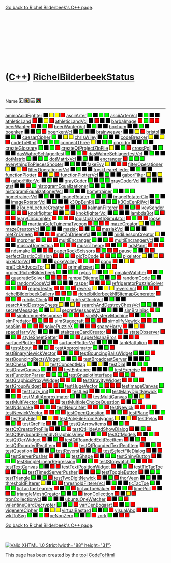 

[Go back to Richel Bilderbeek's C++ page](Cpp.htm).

 

 

 

 

 

([C++](Cpp.htm)) [RichelBilderbeekStatus](CppRichelBilderbeekStatus.htm)
========================================================================

 

  Name                                                                               ![Console application](PicCl.png)   ![Desktop (Windows only) application](PicWindows.png)   ![Desktop application](PicDesktop.png)   ![Web application](PicWeb.png)
  ---------------------------------------------------------------------------------- ----------------------------------- ------------------------------------------------------- ---------------------------------------- --------------------------------
  [aminoAcidFighter](GameAminoAcidFighter.htm)                                       ![](PicBlack.png)                   ![](PicYellow.png)                                      ![](PicYellow.png)                       ![](PicRed.png)
  [asciiArter](ToolAsciiArter.htm)                                                   ![](PicGreen.png)                   ![](PicBlack.png)                                       ![](PicGreen.png)                        ![](PicGreen.png)
  [asciiArterVcl](ToolAsciiArterVcl.htm)                                             ![](PicBlack.png)                   ![](PicGreen.png)                                       ![](PicBlack.png)                        ![](PicBlack.png)
  [athleticLand](GameAthleticLand.htm)                                               ![](PicRed.png)                     ![](PicBlack.png)                                       ![](PicYellow.png)                       ![](PicRed.png)
  [athleticLandVcl](GameAthleticLandVcl.htm)                                         ![](PicBlack.png)                   ![](PicRed.png)                                         ![](PicBlack.png)                        ![](PicBlack.png)
  [barbaImage](ToolBarbaImage.htm)                                                   ![](PicRed.png)                     ![](PicGreen.png)                                       ![](PicRed.png)                          ![](PicRed.png)
  [beerWanter](GameBeerWanter.htm)                                                   ![](PicRed.png)                     ![](PicBlack.png)                                       ![](PicGreen.png)                        ![](PicRed.png)
  [beerWanterVcl](GameBeerWanterVcl.htm)                                             ![](PicBlack.png)                   ![](PicGreen.png)                                       ![](PicBlack.png)                        ![](PicBlack.png)
  [bochum](ProjectBochum.htm)                                                        ![](PicBlack.png)                   ![](PicBlack.png)                                       ![](PicGreen.png)                        ![](PicBlack.png)
  [boenken](GameBoenken.htm)                                                         ![](PicBlack.png)                   ![](PicBlack.png)                                       ![](PicGreen.png)                        ![](PicRed.png)
  [boenkenVcl](GameBoenkenVcl.htm)                                                   ![](PicBlack.png)                   ![](PicGreen.png)                                       ![](PicBlack.png)                        ![](PicBlack.png)
  [brainweaver](ProjectBrainweaver.htm)                                              ![](PicBlack.png)                   ![](PicBlack.png)                                       ![](PicYellow.png)                       ![](PicRed.png)
  [bristol](ProjectBristol.htm)                                                      ![](PicBlack.png)                   ![](PicBlack.png)                                       ![](PicGreen.png)                        ![](PicBlack.png)
  [caesarCipher](ToolCaesarCipher.htm)                                               ![](PicGreen.png)                   ![](PicBlack.png)                                       ![](PicYellow.png)                       ![](PicYellow.png)
  [chrisWiley](ProjectChrisWiley.htm)                                                ![](PicBlack.png)                   ![](PicGreen.png)                                       ![](PicBlack.png)                        ![](PicBlack.png)
  [codeBreaker](ToolCodeBreaker.htm)                                                 ![](PicYellow.png)                  ![](PicBlack.png)                                       ![](PicYellow.png)                       ![](PicRed.png)
  [codeToHtml](ToolCodeToHtml.htm)                                                   ![](PicGreen.png)                   ![](PicBlack.png)                                       ![](PicGreen.png)                        ![](PicGreen.png)
  [connectThree](GameConnectThree.htm)                                               ![](PicYellow.png)                  ![](PicBlack.png)                                       ![](PicGreen.png)                        ![](PicGreen.png)
  [corridor](GameCorridor.htm)                                                       ![](PicBlack.png)                   ![](PicBlack.png)                                       ![](PicGreen.png)                        ![](PicBlack.png)
  [createGlossary](ToolCreateGlossary.htm)                                           ![](PicGreen.png)                   ![](PicBlack.png)                                       ![](PicGreen.png)                        ![](PicRed.png)
  [createQtProjectZipFile](ToolCreateQtProjectZipFile.htm)                           ![](PicYellow.png)                  ![](PicBlack.png)                                       ![](PicGreen.png)                        ![](PicRed.png)
  [crossPoll](ProjectCrossPoll.htm)                                                  ![](PicBlack.png)                   ![](PicGreen.png)                                       ![](PicBlack.png)                        ![](PicBlack.png)
  [dasWahreSchlagerfest](GameDasWahreSchlagerfest.htm)                               ![](PicGreen.png)                   ![](PicBlack.png)                                       ![](PicGreen.png)                        ![](PicRed.png)
  [dasWahreSchlagerfestVcl](GameDasWahreSchlagerfestVcl.htm)                         ![](PicBlack.png)                   ![](PicGreen.png)                                       ![](PicBlack.png)                        ![](PicBlack.png)
  [dotMatrix](ToolDotMatrix.htm)                                                     ![](PicGreen.png)                   ![](PicBlack.png)                                       ![](PicGreen.png)                        ![](PicGreen.png)
  [dotMatrixVcl](ToolDotMatrixVcl.htm)                                               ![](PicBlack.png)                   ![](PicGreen.png)                                       ![](PicBlack.png)                        ![](PicBlack.png)
  [encranger](ToolEncranger.htm)                                                     ![](PicRed.png)                     ![](PicGreen.png)                                       ![](PicGreen.png)                        ![](PicGreen.png)
  [everythingToPiecesShooter](GameEverythingToPiecesShooter.htm)                     ![](PicBlack.png)                   ![](PicGreen.png)                                       ![](PicBlack.png)                        ![](PicBlack.png)
  [fakeEvy](ToolFakeEvy.htm)                                                         ![](PicYellow.png)                  ![](PicBlack.png)                                       ![](PicRed.png)                          ![](PicRed.png)
  [filterOperationer](ToolFilterOperationer.htm)                                     ![](PicYellow.png)                  ![](PicBlack.png)                                       ![](PicYellow.png)                       ![](PicRed.png)
  [filterOperationerVcl](ToolFilterOperationerVcl.htm)                               ![](PicBlack.png)                   ![](PicGreen.png)                                       ![](PicBlack.png)                        ![](PicBlack.png)
  [fryskLeareLieder](ToolFryskLeareLieder.htm)                                       ![](PicBlack.png)                   ![](PicGreen.png)                                       ![](PicBlack.png)                        ![](PicBlack.png)
  [functionPlotter](ToolFunctionPlotter.htm)                                         ![](PicRed.png)                     ![](PicBlack.png)                                       ![](PicYellow.png)                       ![](PicRed.png)
  [functionPlotterVcl](ToolFunctionPlotterVcl.htm)                                   ![](PicBlack.png)                   ![](PicGreen.png)                                       ![](PicBlack.png)                        ![](PicBlack.png)
  [gaborFilter](ToolGaborFilter.htm)                                                 ![](PicYellow.png)                  ![](PicBlack.png)                                       ![](PicYellow.png)                       ![](PicRed.png)
  [gaborFilterVcl](ToolGaborFilterVcl.htm)                                           ![](PicBlack.png)                   ![](PicGreen.png)                                       ![](PicBlack.png)                        ![](PicBlack.png)
  [grayCoder](ToolGrayCoder.htm)                                                     ![](PicGreen.png)                   ![](PicBlack.png)                                       ![](PicGreen.png)                        ![](PicGreen.png)
  [grayCoderVcl](ToolGrayCoderVcl.htm)                                               ![](PicBlack.png)                   ![](PicGreen.png)                                       ![](PicBlack.png)                        ![](PicBlack.png)
  [gtst](ProjectGtst.htm)                                                            ![](PicBlack.png)                   ![](PicBlack.png)                                       ![](PicRed.png)                          ![](PicGreen.png)
  [histogramEqualizationer](ToolHistogramEqualizationer.htm)                         ![](PicGreen.png)                   ![](PicBlack.png)                                       ![](PicGreen.png)                        ![](PicBlack.png)
  [histogramEqualizationerVcl](ToolHistogramEqualizationerVcl.htm)                   ![](PicBlack.png)                   ![](PicGreen.png)                                       ![](PicBlack.png)                        ![](PicBlack.png)
  [hometrainer](ToolHometrainer.htm)                                                 ![](PicGreen.png)                   ![](PicBlack.png)                                       ![](PicGreen.png)                        ![](PicGreen.png)
  [hometrainerVcl](ToolHometrainerVcl.htm)                                           ![](PicBlack.png)                   ![](PicGreen.png)                                       ![](PicBlack.png)                        ![](PicBlack.png)
  [imageRotater](ToolImageRotater.htm)                                               ![](PicGreen.png)                   ![](PicBlack.png)                                       ![](PicGreen.png)                        ![](PicBlack.png)
  [imageRotaterClx](ToolImageRotaterClx.htm)                                         ![](PicBlack.png)                   ![](PicGreen.png)                                       ![](PicBlack.png)                        ![](PicBlack.png)
  [imageRotaterVcl](ToolImageRotaterVcl.htm)                                         ![](PicBlack.png)                   ![](PicGreen.png)                                       ![](PicBlack.png)                        ![](PicBlack.png)
  [k3OpEenRij](GameK3OpEenRij.htm)                                                   ![](PicGreen.png)                   ![](PicBlack.png)                                       ![](PicGreen.png)                        ![](PicGreen.png)
  [k3OpEenRijVcl](GameK3OpEenRijVcl.htm)                                             ![](PicBlack.png)                   ![](PicGreen.png)                                       ![](PicBlack.png)                        ![](PicBlack.png)
  [kTouchLectureCreator](ToolKTouchLectureCreator.htm)                               ![](PicRed.png)                     ![](PicBlack.png)                                       ![](PicGreen.png)                        ![](PicRed.png)
  [kalmanFilterer](ToolKalmanFilterer.htm)                                           ![](PicRed.png)                     ![](PicBlack.png)                                       ![](PicGreen.png)                        ![](PicRed.png)
  [keySender](ToolKeySender.htm)                                                     ![](PicRed.png)                     ![](PicGreen.png)                                       ![](PicRed.png)                          ![](PicRed.png)
  [knokfighter](GameKnokfighter.htm)                                                 ![](PicRed.png)                     ![](PicBlack.png)                                       ![](PicYellow.png)                       ![](PicRed.png)
  [knokfighterVcl](GameKnokfighterVcl.htm)                                           ![](PicBlack.png)                   ![](PicGreen.png)                                       ![](PicBlack.png)                        ![](PicBlack.png)
  [lambdaBot](ToolLambdaBot.htm)                                                     ![](PicGreen.png)                   ![](PicRed.png)                                         ![](PicRed.png)                          ![](PicRed.png)
  [learyCircumplex](ToolLearyCircumplex.htm)                                         ![](PicRed.png)                     ![](PicGreen.png)                                       ![](PicRed.png)                          ![](PicRed.png)
  [logisticGrowthSimulator](ToolLogisticGrowthSimulator.htm)                         ![](PicRed.png)                     ![](PicGreen.png)                                       ![](PicRed.png)                          ![](PicRed.png)
  [loose](ToolLoose.htm)                                                             ![](PicRed.png)                     ![](PicBlack.png)                                       ![](PicRed.png)                          ![](PicGreen.png)
  [martianCafeTuinemaTycoon](GameMartianCafeTuinemaTycoon.htm)                       ![](PicRed.png)                     ![](PicGreen.png)                                       ![](PicRed.png)                          ![](PicRed.png)
  [mazeCreator](ToolMazeCreator.htm)                                                 ![](PicYellow.png)                  ![](PicBlack.png)                                       ![](PicGreen.png)                        ![](PicRed.png)
  [mazeCreatorVcl](ToolMazeCreatorVcl.htm)                                           ![](PicBlack.png)                   ![](PicGreen.png)                                       ![](PicBlack.png)                        ![](PicBlack.png)
  [maziak](GameMaziak.htm)                                                           ![](PicRed.png)                     ![](PicBlack.png)                                       ![](PicGreen.png)                        ![](PicRed.png)
  [maziakVcl](GameMaziakVcl.htm)                                                     ![](PicBlack.png)                   ![](PicGreen.png)                                       ![](PicBlack.png)                        ![](PicBlack.png)
  [metZnDrieen](GameMetZnDrieen.htm)                                                 ![](PicRed.png)                     ![](PicBlack.png)                                       ![](PicRed.png)                          ![](PicRed.png)
  [metZnDrieenVcl](GameMetZnDrieenVcl.htm)                                           ![](PicBlack.png)                   ![](PicGreen.png)                                       ![](PicBlack.png)                        ![](PicBlack.png)
  [midiLessonCreator](ToolMidiLessonCreator.htm)                                     ![](PicYellow.png)                  ![](PicBlack.png)                                       ![](PicRed.png)                          ![](PicRed.png)
  [morpher](ToolMorpher.htm)                                                         ![](PicRed.png)                     ![](PicGreen.png)                                       ![](PicRed.png)                          ![](PicRed.png)
  [multiEncranger](ToolMultiEncranger.htm)                                           ![](PicGreen.png)                   ![](PicBlack.png)                                       ![](PicGreen.png)                        ![](PicRed.png)
  [multiEncrangerVcl](ToolMultiEncrangerVcl.htm)                                     ![](PicBlack.png)                   ![](PicGreen.png)                                       ![](PicBlack.png)                        ![](PicBlack.png)
  [muscaDomestica](ProjectMuscaDomestica.htm)                                        ![](PicRed.png)                     ![](PicGreen.png)                                       ![](PicRed.png)                          ![](PicRed.png)
  [musicTheory](ToolMusicTheory.htm)                                                 ![](PicRed.png)                     ![](PicBlack.png)                                       ![](PicGreen.png)                        ![](PicRed.png)
  [ndsPaint](ToolNdsPaint.htm)                                                       ![](PicRed.png)                     ![](PicRed.png)                                         ![](PicRed.png)                          ![](PicRed.png)
  [ndsmake](ToolNdsmake.htm)                                                         ![](PicGreen.png)                   ![](PicBlack.png)                                       ![](PicRed.png)                          ![](PicRed.png)
  [paperRockScissors](ToolPaperRockScissorsVcl.htm)                                  ![](PicRed.png)                     ![](PicGreen.png)                                       ![](PicRed.png)                          ![](PicRed.png)
  [pause](ToolPause.htm)                                                             ![](PicGreen.png)                   ![](PicBlack.png)                                       ![](PicRed.png)                          ![](PicRed.png)
  [perfectElasticCollision](ToolPerfectElasticCollision.htm)                         ![](PicRed.png)                     ![](PicRed.png)                                         ![](PicGreen.png)                        ![](PicRed.png)
  [picToCode](ToolPicToCode.htm)                                                     ![](PicRed.png)                     ![](PicRed.png)                                         ![](PicGreen.png)                        ![](PicGreen.png)
  [pixelator](ToolPixelator.htm)                                                     ![](PicYellow.png)                  ![](PicBlack.png)                                       ![](PicYellow.png)                       ![](PicRed.png)
  [pixelatorVcl](ToolPixelatorVcl.htm)                                               ![](PicBlack.png)                   ![](PicGreen.png)                                       ![](PicBlack.png)                        ![](PicBlack.png)
  [pokeVolley](GamePokeVolley.htm)                                                   ![](PicRed.png)                     ![](PicGreen.png)                                       ![](PicRed.png)                          ![](PicRed.png)
  [pong](GamePong.htm)                                                               ![](PicRed.png)                     ![](PicBlack.png)                                       ![](PicYellow.png)                       ![](PicRed.png)
  [preDickAdvocaTor](ToolPreDickAdvocaTor.htm)                                       ![](PicYellow.png)                  ![](PicBlack.png)                                       ![](PicGreen.png)                        ![](PicRed.png)
  [primeExpert](ToolPrimeExpert.htm)                                                 ![](PicGreen.png)                   ![](PicBlack.png)                                       ![](PicGreen.png)                        ![](PicRed.png)
  [projectRichelBilderbeek](ProjectRichelBilderbeek.htm)                             ![](PicGreen.png)                   ![](PicBlack.png)                                       ![](PicGreen.png)                        ![](PicGreen.png)
  [pylos](GamePylos.htm)                                                             ![](PicYellow.png)                  ![](PicBlack.png)                                       ![](PicGreen.png)                        ![](PicYellow.png)
  [qmakeWatcher](ToolQmakeWatcher.htm)                                               ![](PicRed.png)                     ![](PicBlack.png)                                       ![](PicGreen.png)                        ![](PicRed.png)
  [quadraticSolver](ToolQuadraticSolver.htm)                                         ![](PicGreen.png)                   ![](PicRed.png)                                         ![](PicRed.png)                          ![](PicRed.png)
  [rampalEtienne](ProjectRampalEtienne.htm)                                          ![](PicGreen.png)                   ![](PicBlack.png)                                       ![](PicGreen.png)                        ![](PicRed.png)
  [randomCode](ToolRandomCode.htm)                                                   ![](PicGreen.png)                   ![](PicBlack.png)                                       ![](PicGreen.png)                        ![](PicGreen.png)
  [randomCodeVcl](ToolRandomCodeVcl.htm)                                             ![](PicBlack.png)                   ![](PicGreen.png)                                       ![](PicBlack.png)                        ![](PicBlack.png)
  [rasper](ToolRasper.htm)                                                           ![](PicRed.png)                     ![](PicBlack.png)                                       ![](PicRed.png)                          ![](PicGreen.png)
  [refrigeratorPuzzleSolver](ToolRefrigeratorPuzzleSolver.htm)                       ![](PicRed.png)                     ![](PicGreen.png)                                       ![](PicRed.png)                          ![](PicRed.png)
  [regexTester](ToolRegexTester.htm)                                                 ![](PicRed.png)                     ![](PicRed.png)                                         ![](PicGreen.png)                        ![](PicRed.png)
  [reversi](GameReversi.htm)                                                         ![](PicYellow.png)                  ![](PicBlack.png)                                       ![](PicYellow.png)                       ![](PicYellow.png)
  [reversiVcl](GameReversiVcl.htm)                                                   ![](PicRed.png)                     ![](PicGreen.png)                                       ![](PicRed.png)                          ![](PicRed.png)
  [richelBilderbeekGallery](ToolRichelBilderbeekGallery.htm)                         ![](PicRed.png)                     ![](PicRed.png)                                         ![](PicGreen.png)                        ![](PicRed.png)
  [richelbilderbeekNlSitemapGenerator](ToolRichelbilderbeekNlSitemapGenerator.htm)   ![](PicRed.png)                     ![](PicRed.png)                                         ![](PicGreen.png)                        ![](PicRed.png)
  [rubiksClock](GameRubiksClock.htm)                                                 ![](PicRed.png)                     ![](PicBlack.png)                                       ![](PicGreen.png)                        ![](PicGreen.png)
  [rubiksClockVcl](GameRubiksClockVcl.htm)                                           ![](PicBlack.png)                   ![](PicGreen.png)                                       ![](PicBlack.png)                        ![](PicBlack.png)
  [searchAndDestroyChess](GameSearchAndDestroyChess.htm)                             ![](PicYellow.png)                  ![](PicBlack.png)                                       ![](PicYellow.png)                       ![](PicRed.png)
  [searchAndDestroyChessVcl](GameSearchAndDestroyChessVcl.htm)                       ![](PicGreen.png)                   ![](PicGreen.png)                                       ![](PicBlack.png)                        ![](PicBlack.png)
  [secretMessage](ToolSecretMessage.htm)                                             ![](PicGreen.png)                   ![](PicBlack.png)                                       ![](PicYellow.png)                       ![](PicYellow.png)
  [secretMessageVcl](ToolSecretMessageVcl.htm)                                       ![](PicBlack.png)                   ![](PicGreen.png)                                       ![](PicBlack.png)                        ![](PicBlack.png)
  [simBrainiac](ToolSimBrainiac.htm)                                                 ![](PicRed.png)                     ![](PicGreen.png)                                       ![](PicRed.png)                          ![](PicRed.png)
  [simImmuneResponse](ToolSimImmuneResponse.htm)                                     ![](PicRed.png)                     ![](PicGreen.png)                                       ![](PicRed.png)                          ![](PicRed.png)
  [simMysteryMachine](ToolSimMysteryMachine.htm)                                     ![](PicRed.png)                     ![](PicBlack.png)                                       ![](PicGreen.png)                        ![](PicGreen.png)
  [simPredator](GameSimPredator.htm)                                                 ![](PicRed.png)                     ![](PicGreen.png)                                       ![](PicRed.png)                          ![](PicRed.png)
  [simStagecraft](ToolSimStagecraft.htm)                                             ![](PicRed.png)                     ![](PicGreen.png)                                       ![](PicRed.png)                          ![](PicRed.png)
  [simplifyNewick](ToolSimplifyNewick.htm)                                           ![](PicRed.png)                     ![](PicRed.png)                                         ![](PicGreen.png)                        ![](PicRed.png)
  [soaSim](ToolSoaSim.htm)                                                           ![](PicRed.png)                     ![](PicGreen.png)                                       ![](PicRed.png)                          ![](PicRed.png)
  [solvePuzzleX](ToolSolvePuzzleX.htm)                                               ![](PicGreen.png)                   ![](PicBlack.png)                                       ![](PicRed.png)                          ![](PicRed.png)
  [spaceHarry](GameSpaceHarry.htm)                                                   ![](PicRed.png)                     ![](PicBlack.png)                                       ![](PicYellow.png)                       ![](PicRed.png)
  [spaceHarryVcl](GameSpaceHarryVcl.htm)                                             ![](PicBlack.png)                   ![](PicGreen.png)                                       ![](PicBlack.png)                        ![](PicBlack.png)
  [staircaseCardCreator](ToolStaircaseCardCreator.htm)                               ![](PicRed.png)                     ![](PicBlack.png)                                       ![](PicRed.png)                          ![](PicRed.png)
  [stateObserver](ToolStateObserver.htm)                                             ![](PicRed.png)                     ![](PicBlack.png)                                       ![](PicGreen.png)                        ![](PicRed.png)
  [styleSheetSetter](ToolStyleSheetSetter.htm)                                       ![](PicRed.png)                     ![](PicBlack.png)                                       ![](PicGreen.png)                        ![](PicRed.png)
  [superNsanaBros](GameSuperNsanaBros.htm)                                           ![](PicRed.png)                     ![](PicBlack.png)                                       ![](PicRed.png)                          ![](PicRed.png)
  [surfacePlotter](ToolSurfacePlotter.htm)                                           ![](PicRed.png)                     ![](PicBlack.png)                                       ![](PicGreen.png)                        ![](PicRed.png)
  [surfacePlotterVcl](ToolSurfacePlotterVcl.htm)                                     ![](PicBlack.png)                   ![](PicGreen.png)                                       ![](PicBlack.png)                        ![](PicBlack.png)
  [tankBattalion](GameTankBattalion.htm)                                             ![](PicRed.png)                     ![](PicBlack.png)                                       ![](PicRed.png)                          ![](PicRed.png)
  [testAbout](ToolTestAbout.htm)                                                     ![](PicRed.png)                     ![](PicBlack.png)                                       ![](PicGreen.png)                        ![](PicRed.png)
  [testApproximator](ToolTestApproximator.htm)                                       ![](PicGreen.png)                   ![](PicBlack.png)                                       ![](PicGreen.png)                        ![](PicRed.png)
  [testBinaryNewickVector](ToolTestBinaryNewickVector.htm)                           ![](PicRed.png)                     ![](PicBlack.png)                                       ![](PicGreen.png)                        ![](PicRed.png)
  [testBouncingBallsWidget](ToolTestBouncingBallsWidget.htm)                         ![](PicGreen.png)                   ![](PicBlack.png)                                       ![](PicGreen.png)                        ![](PicRed.png)
  [testBouncingRectsWidget](ToolTestBouncingRectsWidget.htm)                         ![](PicGreen.png)                   ![](PicBlack.png)                                       ![](PicGreen.png)                        ![](PicRed.png)
  [testBroadcastServer](ToolTestBroadcastServer.htm)                                 ![](PicBlack.png)                   ![](PicBlack.png)                                       ![](PicBlack.png)                        ![](PicGreen.png)
  [testChess](ToolTestChess.htm)                                                     ![](PicGreen.png)                   ![](PicBlack.png)                                       ![](PicYellow.png)                       ![](PicYellow.png)
  [testConceptMap](ToolTestConceptMap.htm)                                           ![](PicYellow.png)                  ![](PicBlack.png)                                       ![](PicYellow.png)                       ![](PicBlack.png)
  [testDial](ToolTestDial.htm)                                                       ![](PicBlack.png)                   ![](PicBlack.png)                                       ![](PicGreen.png)                        ![](PicGreen.png)
  [testDrawCanvas](ToolTestDrawCanvas.htm)                                           ![](PicGreen.png)                   ![](PicBlack.png)                                       ![](PicRed.png)                          ![](PicRed.png)
  [testEntrance](ToolTestEntrance.htm)                                               ![](PicBlack.png)                   ![](PicBlack.png)                                       ![](PicBlack.png)                        ![](PicGreen.png)
  [testExercise](ToolTestExercise.htm)                                               ![](PicRed.png)                     ![](PicBlack.png)                                       ![](PicBlack.png)                        ![](PicGreen.png)
  [testFunctionParser](ToolTestFunctionParser.htm)                                   ![](PicRed.png)                     ![](PicGreen.png)                                       ![](PicGreen.png)                        ![](PicGreen.png)
  [testGnuplotInterface](ToolTestGnuplotInterface.htm)                               ![](PicRed.png)                     ![](PicRed.png)                                         ![](PicGreen.png)                        ![](PicRed.png)
  [testGraphicsProxyWidget](ToolTestGraphicsProxyWidget.htm)                         ![](PicRed.png)                     ![](PicRed.png)                                         ![](PicGreen.png)                        ![](PicRed.png)
  [testGravityWidget](ToolTestGravityWidget.htm)                                     ![](PicRed.png)                     ![](PicRed.png)                                         ![](PicGreen.png)                        ![](PicRed.png)
  [testGroupWidget](ToolTestGroupWidget.htm)                                         ![](PicRed.png)                     ![](PicRed.png)                                         ![](PicRed.png)                          ![](PicGreen.png)
  [testHugeVector](ToolTestHugeVector.htm)                                           ![](PicGreen.png)                   ![](PicRed.png)                                         ![](PicRed.png)                          ![](PicRed.png)
  [testImageCanvas](ToolTestImageCanvas.htm)                                         ![](PicGreen.png)                   ![](PicBlack.png)                                       ![](PicRed.png)                          ![](PicRed.png)
  [testLazy\_init](ToolTestLazy_init.htm)                                            ![](PicGreen.png)                   ![](PicRed.png)                                         ![](PicRed.png)                          ![](PicRed.png)
  [testLed](ToolTestLed.htm)                                                         ![](PicRed.png)                     ![](PicBlack.png)                                       ![](PicGreen.png)                        ![](PicGreen.png)
  [testManyDigitNewick](ToolTestManyDigitNewick.htm)                                 ![](PicGreen.png)                   ![](PicBlack.png)                                       ![](PicGreen.png)                        ![](PicRed.png)
  [testMultiApproximator](ToolTestMultiApproximator.htm)                             ![](PicGreen.png)                   ![](PicBlack.png)                                       ![](PicGreen.png)                        ![](PicRed.png)
  [testMultiCanvas](ToolTestMultiCanvas.htm)                                         ![](PicGreen.png)                   ![](PicBlack.png)                                       ![](PicYellow.png)                       ![](PicRed.png)
  [testMultiVector](ToolTestMultiVector.htm)                                         ![](PicGreen.png)                   ![](PicBlack.png)                                       ![](PicRed.png)                          ![](PicRed.png)
  [testMultipleChoiceQuestion](ToolTestMultipleChoiceQuestion.htm)                   ![](PicRed.png)                     ![](PicBlack.png)                                       ![](PicGreen.png)                        ![](PicRed.png)
  [testNdsmake](ToolTestNdsmake.htm)                                                 ![](PicRed.png)                     ![](PicRed.png)                                         ![](PicGreen.png)                        ![](PicRed.png)
  [testNeuralNet](ToolTestNeuralNet.htm)                                             ![](PicRed.png)                     ![](PicRed.png)                                         ![](PicGreen.png)                        ![](PicRed.png)
  [testNewick](ToolTestNewick.htm)                                                   ![](PicRed.png)                     ![](PicRed.png)                                         ![](PicGreen.png)                        ![](PicRed.png)
  [testNewickVector](ToolTestNewickVector.htm)                                       ![](PicRed.png)                     ![](PicRed.png)                                         ![](PicGreen.png)                        ![](PicRed.png)
  [testOpenQuestion](ToolTestOpenQuestion.htm)                                       ![](PicRed.png)                     ![](PicBlack.png)                                       ![](PicGreen.png)                        ![](PicRed.png)
  [testPlane](ToolTestPlane.htm)                                                     ![](PicGreen.png)                   ![](PicBlack.png)                                       ![](PicGreen.png)                        ![](PicRed.png)
  [testPolyFile](ToolTestPolyFile.htm)                                               ![](PicYellow.png)                  ![](PicBlack.png)                                       ![](PicYellow.png)                       ![](PicRed.png)
  [testPolyFileFromPolygons](ToolTestPolyFileFromPolygons.htm)                       ![](PicYellow.png)                  ![](PicBlack.png)                                       ![](PicYellow.png)                       ![](PicRed.png)
  [testPylos](ToolTestPylos.htm)                                                     ![](PicRed.png)                     ![](PicBlack.png)                                       ![](PicGreen.png)                        ![](PicRed.png)
  [testQrcFile](ToolTestQrcFile.htm)                                                 ![](PicRed.png)                     ![](PicBlack.png)                                       ![](PicGreen.png)                        ![](PicRed.png)
  [testQtArrowItems](ToolTestQtArrowItems.htm)                                       ![](PicRed.png)                     ![](PicBlack.png)                                       ![](PicGreen.png)                        ![](PicRed.png)
  [testQtCreatorProFile](ToolTestQtCreatorProFile.htm)                               ![](PicRed.png)                     ![](PicBlack.png)                                       ![](PicGreen.png)                        ![](PicRed.png)
  [testQtHideAndShowDialog](ToolTestQtHideAndShowDialog.htm)                         ![](PicRed.png)                     ![](PicBlack.png)                                       ![](PicGreen.png)                        ![](PicRed.png)
  [testQtKeyboardFriendlyGraphicsView](ToolTestQtKeyboardFriendlyGraphicsView.htm)   ![](PicRed.png)                     ![](PicBlack.png)                                       ![](PicGreen.png)                        ![](PicRed.png)
  [testQtModels](ToolTestQtModels.htm)                                               ![](PicRed.png)                     ![](PicBlack.png)                                       ![](PicGreen.png)                        ![](PicRed.png)
  [testQtOcrWidget](ToolTestQtOcrWidget.htm)                                         ![](PicRed.png)                     ![](PicBlack.png)                                       ![](PicGreen.png)                        ![](PicRed.png)
  [testQtRoundedEditRectItem](ToolTestQtRoundedEditRectItem.htm)                     ![](PicRed.png)                     ![](PicBlack.png)                                       ![](PicGreen.png)                        ![](PicRed.png)
  [testQtRoundedRectItem](ToolTestQtRoundedRectItem.htm)                             ![](PicRed.png)                     ![](PicBlack.png)                                       ![](PicGreen.png)                        ![](PicRed.png)
  [testQtRoundedTextRectItem](ToolTestQtRoundedTextRectItem.htm)                     ![](PicRed.png)                     ![](PicBlack.png)                                       ![](PicGreen.png)                        ![](PicRed.png)
  [testQuestion](ToolTestQuestion.htm)                                               ![](PicRed.png)                     ![](PicBlack.png)                                       ![](PicBlack.png)                        ![](PicGreen.png)
  [testReversi](ToolTestReversi.htm)                                                 ![](PicRed.png)                     ![](PicBlack.png)                                       ![](PicGreen.png)                        ![](PicRed.png)
  [testSelectFileDialog](ToolTestSelectFileDialog.htm)                               ![](PicRed.png)                     ![](PicBlack.png)                                       ![](PicRed.png)                          ![](PicGreen.png)
  [testServerPusher](ToolTestServerPusher.htm)                                       ![](PicRed.png)                     ![](PicBlack.png)                                       ![](PicRed.png)                          ![](PicGreen.png)
  [testShape](ToolTestShape.htm)                                                     ![](PicRed.png)                     ![](PicBlack.png)                                       ![](PicGreen.png)                        ![](PicGreen.png)
  [testShinyButton](ToolTestShinyButton.htm)                                         ![](PicRed.png)                     ![](PicBlack.png)                                       ![](PicGreen.png)                        ![](PicGreen.png)
  [testSimpleLinearRegression](ToolTestSimpleLinearRegression.htm)                   ![](PicGreen.png)                   ![](PicBlack.png)                                       ![](PicGreen.png)                        ![](PicRed.png)
  [testStopwatch](ToolTestStopwatch.htm)                                             ![](PicGreen.png)                   ![](PicBlack.png)                                       ![](PicRed.png)                          ![](PicRed.png)
  [testTextCanvas](ToolTestTextCanvas.htm)                                           ![](PicGreen.png)                   ![](PicBlack.png)                                       ![](PicRed.png)                          ![](PicRed.png)
  [testTextPositionWidget](ToolTestTextPositionWidget.htm)                           ![](PicRed.png)                     ![](PicBlack.png)                                       ![](PicGreen.png)                        ![](PicRed.png)
  [testTicTacToe](ToolTestTicTacToe.htm)                                             ![](PicRed.png)                     ![](PicBlack.png)                                       ![](PicGreen.png)                        ![](PicGreen.png)
  [testTimedServerPusher](ToolTestTimedServerPusher.htm)                             ![](PicRed.png)                     ![](PicBlack.png)                                       ![](PicRed.png)                          ![](PicGreen.png)
  [testToggleButton](ToolTestToggleButton.htm)                                       ![](PicRed.png)                     ![](PicBlack.png)                                       ![](PicGreen.png)                        ![](PicGreen.png)
  [testTriangle](ToolTestTriangle.htm)                                               ![](PicGreen.png)                   ![](PicBlack.png)                                       ![](PicGreen.png)                        ![](PicRed.png)
  [testTwoDigitNewick](ToolTestTwoDigitNewick.htm)                                   ![](PicRed.png)                     ![](PicBlack.png)                                       ![](PicGreen.png)                        ![](PicRed.png)
  [thorVeen](ProjectThorVeen.htm)                                                    ![](PicBlack.png)                   ![](PicGreen.png)                                       ![](PicBlack.png)                        ![](PicBlack.png)
  [thresholdFilterer](ToolThresholdFilterer.htm)                                     ![](PicYellow.png)                  ![](PicBlack.png)                                       ![](PicGreen.png)                        ![](PicRed.png)
  [thresholdFiltererVcl](ToolThresholdFiltererVcl.htm)                               ![](PicBlack.png)                   ![](PicGreen.png)                                       ![](PicBlack.png)                        ![](PicBlack.png)
  [ticTacToe](GameTicTacToe.htm)                                                     ![](PicGreen.png)                   ![](PicBlack.png)                                       ![](PicGreen.png)                        ![](PicGreen.png)
  [ticTacToeLearner](ToolTicTacToeLearner.htm)                                       ![](PicRed.png)                     ![](PicBlack.png)                                       ![](PicGreen.png)                        ![](PicRed.png)
  [ticTacToeValuer](ToolTicTacToeValuer.htm)                                         ![](PicRed.png)                     ![](PicBlack.png)                                       ![](PicGreen.png)                        ![](PicRed.png)
  [timePoll](ToolTimePoll.htm)                                                       ![](PicRed.png)                     ![](PicBlack.png)                                       ![](PicRed.png)                          ![](PicGreen.png)
  [triangleMeshCreator](ToolTriangleMeshCreator.htm)                                 ![](PicGreen.png)                   ![](PicBlack.png)                                       ![](PicGreen.png)                        ![](PicRed.png)
  [tronCollection](GameTronCollection.htm)                                           ![](PicRed.png)                     ![](PicBlack.png)                                       ![](PicYellow.png)                       ![](PicRed.png)
  [tronCollectionVcl](GameTronCollectionVcl.htm)                                     ![](PicBlack.png)                   ![](PicGreen.png)                                       ![](PicBlack.png)                        ![](PicBlack.png)
  [ubuntuOneWatcher](ToolUbuntuOneWatcher.htm)                                       ![](PicRed.png)                     ![](PicBlack.png)                                       ![](PicGreen.png)                        ![](PicRed.png)
  [valentineCardDecrypter](ToolValentineCardDecrypter.htm)                           ![](PicGreen.png)                   ![](PicBlack.png)                                       ![](PicGreen.png)                        ![](PicRed.png)
  [vanDenBogaart](ProjectVanDenBogaart.htm)                                          ![](PicRed.png)                     ![](PicBlack.png)                                       ![](PicGreen.png)                        ![](PicRed.png)
  [vigenereCipher](ToolVigenereCipher.htm)                                           ![](PicGreen.png)                   ![](PicBlack.png)                                       ![](PicYellow.png)                       ![](PicYellow.png)
  [virtualBastard](ToolVirtualBastard.htm)                                           ![](PicGreen.png)                   ![](PicBlack.png)                                       ![](PicGreen.png)                        ![](PicRed.png)
  [visualAbc](ToolVisualAbc.htm)                                                     ![](PicRed.png)                     ![](PicBlack.png)                                       ![](PicGreen.png)                        ![](PicRed.png)
  [wktToSvg](ToolWktToSvg.htm)                                                       ![](PicGreen.png)                   ![](PicBlack.png)                                       ![](PicGreen.png)                        ![](PicRed.png)
  [xeNonZero](GameXeNonZero.htm)                                                     ![](PicGreen.png)                   ![](PicBlack.png)                                       ![](PicGreen.png)                        ![](PicRed.png)
  [zork](GameZork.htm)                                                               ![](PicGreen.png)                   ![](PicBlack.png)                                       ![](PicRed.png)                          ![](PicRed.png)

[Go back to Richel Bilderbeek's C++ page](Cpp.htm).



 

[![Valid XHTML 1.0 Strict](valid-xhtml10.png){width="88"
height="31"}](http://validator.w3.org/check?uri=referer)

This page has been created by the [tool](Tools.htm)
[CodeToHtml](ToolCodeToHtml.htm)

